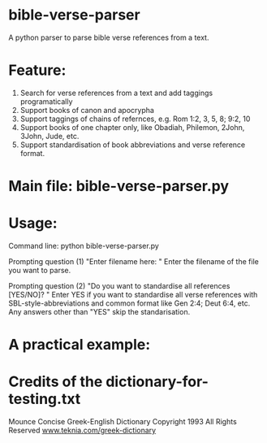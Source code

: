 # bible-verse-parser
A python parser to parse bible verse references from a text.

# Feature:
1. Search for verse references from a text and add taggings programatically
2. Support books of canon and apocrypha
3. Support taggings of chains of refernces, e.g. Rom 1:2, 3, 5, 8; 9:2, 10
4. Support books of one chapter only, like Obadiah, Philemon, 2John, 3John, Jude, etc.
5. Support standardisation of book abbreviations and verse reference format.

# Main file: bible-verse-parser.py

# Usage:

Command line: python bible-verse-parser.py

Prompting question (1) "Enter filename here: "
Enter the filename of the file you want to parse.

Prompting question (2) "Do you want to standardise all references [YES/NO]? "
Enter YES if you want to standardise all verse references with SBL-style-abbreviations and common format like Gen 2:4; Deut 6:4, etc.
Any answers other than "YES" skip the standarisation.

# A practical example:


# Credits of the dictionary-for-testing.txt

Mounce Concise Greek-English Dictionary
Copyright 1993 All Rights Reserved
www.teknia.com/greek-dictionary
